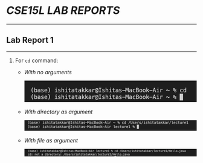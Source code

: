 # *CSE15L LAB REPORTS*
***
## **Lab Report 1** 
***
1. For `cd` command:
   * *With no arguments*
     
     ![Image](IMG1.png)

   * *With directory as argument*

     ![Image](IMG2.png)
  
   * *With file as argument*

     ![Image](IMG3.png)
